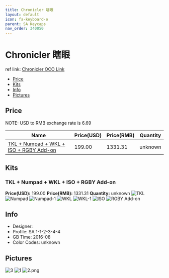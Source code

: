 ```yaml
---
title: Chronicler 瞎眼
layout: default
icon: fa-keyboard-o
parent: SA Keycaps
nav_order: 340050
---
```


# Chronicler 瞎眼

ref link: [Chronicler OCO Link](https://www.originativeco.com/products/chronicler)

* [Price](#price)
* [Kits](#kits)
* [Info](#info)
* [Pictures](#pictures)


## Price  
NOTE: USD to RMB exchange rate is 6.69

| Name          | Price(USD)    |  Price(RMB) |  Quantity |
| ------------- | ------------- |  ---------- |  -------- |
|[TKL + Numpad + WKL + ISO + RGBY Add-on](#tkl)|199.00|1331.31|unknown|


## Kits
### TKL + Numpad + WKL + ISO + RGBY Add-on
**Price(USD):** 199.00    **Price(RMB):** 1331.31    **Quantity:** unknown
<img src="{{ 'assets/images/sa-keycaps/chronicler/kits_pics/tkl.jpg' | relative_url }}" alt="TKL" class="image featured">
<img src="{{ 'assets/images/sa-keycaps/chronicler/kits_pics/numpad.jpg' | relative_url }}" alt="Numpad" class="image featured">
<img src="{{ 'assets/images/sa-keycaps/chronicler/kits_pics/numpad-1.jpg' | relative_url }}" alt="Numpad-1" class="image featured">
<img src="{{ 'assets/images/sa-keycaps/chronicler/kits_pics/wkl.jpg' | relative_url }}" alt="WKL" class="image featured">
<img src="{{ 'assets/images/sa-keycaps/chronicler/kits_pics/wkl-1.jpg' | relative_url }}" alt="WKL-1" class="image featured">
<img src="{{ 'assets/images/sa-keycaps/chronicler/kits_pics/iso.jpg' | relative_url }}" alt="ISO" class="image featured">
<img src="{{ 'assets/images/sa-keycaps/chronicler/kits_pics/rgby-add-on.jpg' | relative_url }}" alt="RGBY Add-on" class="image featured">


## Info
* Designer: 
* Profile: SA 1-1-2-3-4-4
* GB Time: 2016-08
* Color Codes: unknown  


## Pictures
<img src="{{ 'assets/images/sa-keycaps/chronicler/rendering_pics/3.jpg' | relative_url }}" alt="3" class="image featured">
<img src="{{ 'assets/images/sa-keycaps/chronicler/rendering_pics/1.jpg' | relative_url }}" alt="1" class="image featured">
<img src="{{ 'assets/images/sa-keycaps/chronicler/rendering_pics/2.png' | relative_url }}" alt="2.png" class="image featured">
